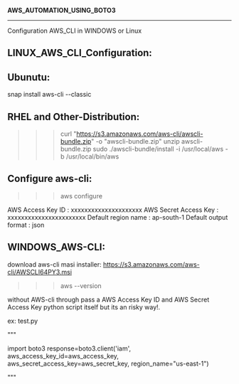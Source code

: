 **AWS_AUTOMATION_USING_BOTO3**
******************************

Configuration AWS_CLI in WINDOWS or Linux

 LINUX_AWS_CLI_Configuration:
 ----------------------------

Ubunutu:
--------
snap install aws-cli --classic

RHEL and Other-Distribution:
----------------------------

>>> curl "https://s3.amazonaws.com/aws-cli/awscli-bundle.zip" -o "awscli-bundle.zip"
>>> unzip awscli-bundle.zip
>>> sudo ./awscli-bundle/install -i /usr/local/aws -b /usr/local/bin/aws

Configure aws-cli:
------------------
>>> aws configure

AWS Access Key ID : xxxxxxxxxxxxxxxxxxxxx
AWS Secret Access Key : xxxxxxxxxxxxxxxxxxxxxxx
Default region name : ap-south-1
Default output format : json

WINDOWS_AWS-CLI:
----------------

download aws-cli masi installer: https://s3.amazonaws.com/aws-cli/AWSCLI64PY3.msi

>>>aws --version

without AWS-cli through pass a AWS Access Key ID and AWS Secret Access Key python script itself but its an risky way!.

ex: test.py

"""

import boto3
response=boto3.client('iam', aws_access_key_id=aws_access_key, aws_secret_access_key=aws_secret_key, region_name="us-east-1") 

"""




